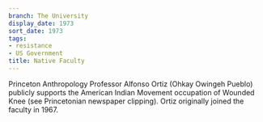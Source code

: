 ```yaml
---
branch: The University
display_date: 1973
sort_date: 1973
tags:
- resistance
- US Government
title: Native Faculty
---
```


Princeton Anthropology Professor Alfonso Ortiz (Ohkay Owingeh Pueblo) publicly supports the American Indian Movement occupation of Wounded Knee (see Princetonian  newspaper clipping). Ortiz originally joined the faculty in 1967.